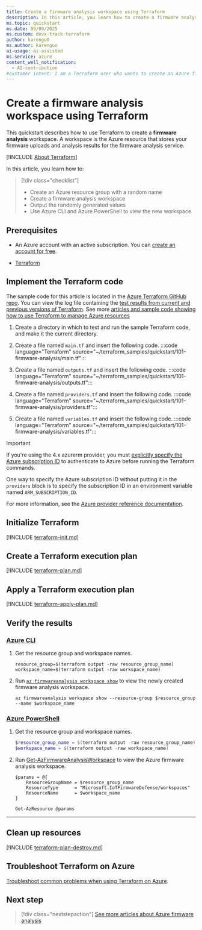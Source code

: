 ```yaml
---
title: Create a firmware analysis workspace using Terraform
description: In this article, you learn how to create a firmware analysis workspace using Terraform.
ms.topic: quickstart
ms.date: 09/09/2025
ms.custom: devx-track-terraform
author: karengu0
ms.author: karenguo
ai-usage: ai-assisted
ms.service: azure
content_well_notification: 
  - AI-contribution
#customer intent: I am a Terraform user who wants to create an Azure firmware analysis workspace
---
```


# Create a firmware analysis workspace using Terraform

This quickstart describes how to use Terraform to create a **firmware analysis** workspace. A workspace is the Azure resource that stores your firmware uploads and analysis results for the firmware analysis service.

[!INCLUDE [About Terraform](~/azure-dev-docs-pr/articles/terraform/includes/abstract.md)]

In this article, you learn how to:

> [!div class="checklist"]
> * Create an Azure resource group with a random name  
> * Create a firmware analysis workspace  
> * Output the randomly generated values
> * Use Azure CLI and Azure PowerShell to view the new workspace

## Prerequisites

- An Azure account with an active subscription. You can [create an account for free](https://azure.microsoft.com/free/?WT.mc_id=A261C142F).

- [Terraform](/azure/developer/terraform/quickstart-configure)

## Implement the Terraform code

The sample code for this article is located in the [Azure Terraform GitHub repo](https://github.com/Azure/terraform/tree/master/quickstart/101-firmware-analysis). You can view the log file containing the [test results from current and previous versions of Terraform](https://github.com/Azure/terraform/tree/master/quickstart/101-firmware-analysis/TestRecord.md). See more [articles and sample code showing how to use Terraform to manage Azure resources](/azure/terraform)

1. Create a directory in which to test and run the sample Terraform code, and make it the current directory.

1. Create a file named `main.tf` and insert the following code.
    :::code language="Terraform" source="~/terraform_samples/quickstart/101-firmware-analysis/main.tf":::

1. Create a file named `outputs.tf` and insert the following code.
    :::code language="Terraform" source="~/terraform_samples/quickstart/101-firmware-analysis/outputs.tf":::

1. Create a file named `providers.tf` and insert the following code.
    :::code language="Terraform" source="~/terraform_samples/quickstart/101-firmware-analysis/providers.tf":::

1. Create a file named `variables.tf` and insert the following code.
    :::code language="Terraform" source="~/terraform_samples/quickstart/101-firmware-analysis/variables.tf":::

> [!IMPORTANT]
> If you're using the 4.x azurerm provider, you must [explicitly specify the Azure subscription ID](https://registry.terraform.io/providers/hashicorp/azurerm/latest/docs/guides/4.0-upgrade-guide#specifying-subscription-id-is-now-mandatory) to authenticate to Azure before running the Terraform commands.
>
> One way to specify the Azure subscription ID without putting it in the `providers` block is to specify the subscription ID in an environment variable named `ARM_SUBSCRIPTION_ID`.
>
> For more information, see the [Azure provider reference documentation](https://registry.terraform.io/providers/hashicorp/azurerm/latest/docs#argument-reference).

## Initialize Terraform

[!INCLUDE [terraform-init.md](~/azure-dev-docs-pr/articles/terraform/includes/terraform-init.md)]

## Create a Terraform execution plan

[!INCLUDE [terraform-plan.md](~/azure-dev-docs-pr/articles/terraform/includes/terraform-plan.md)]

## Apply a Terraform execution plan

[!INCLUDE [terraform-apply-plan.md](~/azure-dev-docs-pr/articles/terraform/includes/terraform-apply-plan.md)]

## Verify the results

### [Azure CLI](#tab/azure-cli)

1. Get the resource group and workspace names.

    ```console
    resource_group=$(terraform output -raw resource_group_name)
    workspace_name=$(terraform output -raw workspace_name)
    ```

1. Run [`az firmwareanalysis workspace show`](/cli/azure/firmwareanalysis/workspace?#az-firmwareanalysis-workspace-show) to view the newly created firmware analysis workspace.

    ```azurecli
    az firmwareanalysis workspace show --resource-group $resource_group --name $workspace_name
    ```

### [Azure PowerShell](#tab/azure-powershell)

1. Get the resource group and workspace names.

    ```powershell
    $resource_group_name = $(terraform output -raw resource_group_name)
    $workspace_name = $(terraform output -raw workspace_name)
    ```

1. Run [Get-AzFirmwareAnalysisWorkspace](/powershell/module/az.firmwareanalysis/get-azfirmwareanalysisworkspace) to view the Azure firmware analysis workspace.

    ```azurepowershell
    $params = @{
        ResourceGroupName = $resource_group_name
        ResourceType      = "Microsoft.IoTFirmwareDefense/workspaces"
        ResourceName      = $workspace_name
    }

    Get-AzResource @params
    ```

---

## Clean up resources

[!INCLUDE [terraform-plan-destroy.md](~/azure-dev-docs-pr/articles/terraform/includes/terraform-plan-destroy.md)]

## Troubleshoot Terraform on Azure

[Troubleshoot common problems when using Terraform on Azure](/azure/developer/terraform/troubleshoot).

## Next step

> [!div class="nextstepaction"]
> [See more articles about Azure firmware analysis](/search/?terms=Azure%20iot%20firmware%20analysis%20and%20terraform)
